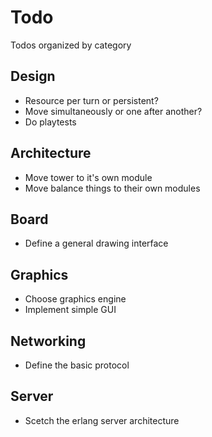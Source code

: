 # Todo
Todos organized by category

## Design
* Resource per turn or persistent?
* Move simultaneously or one after another?
* Do playtests

## Architecture
* Move tower to it's own module
* Move balance things to their own modules

## Board
* Define a general drawing interface

## Graphics
* Choose graphics engine
* Implement simple GUI

## Networking
* Define the basic protocol

## Server
* Scetch the erlang server architecture
